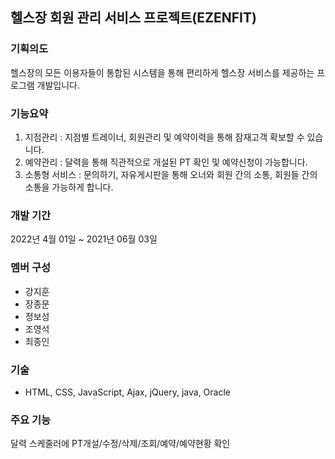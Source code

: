 ## 헬스장 회원 관리 서비스 프로젝트(EZENFIT)

### 기획의도
헬스장의 모든 이용자들이 통합된 시스템을 통해 편리하게 헬스장 서비스를 제공하는 프로그램 개발입니다.

### 기능요약
1. 지점관리 : 지점별 트레이너, 회원관리 및 예약이력을 통해 잠재고객 확보할 수 있습니다. 
2. 예약관리 : 달력을 통해 직관적으로 개설된 PT 확인 및 예약신청이 가능합니다.
3. 소통형 서비스 : 문의하기, 자유게시판을 통해 오너와 회원 간의 소통, 회원들 간의 소통을 가능하게 합니다.

### 개발 기간
2022년 4월 01일 ~ 2021년 06월 03일  

### 멤버 구성
- 강지훈
- 장종문
- 정보성
- 조영석
- 최종인

### 기술
- HTML, CSS, JavaScript, Ajax, jQuery, java, Oracle

### 주요 기능
달력 스케줄러에 PT개설/수정/삭제/조회/예약/예약현황 확인
